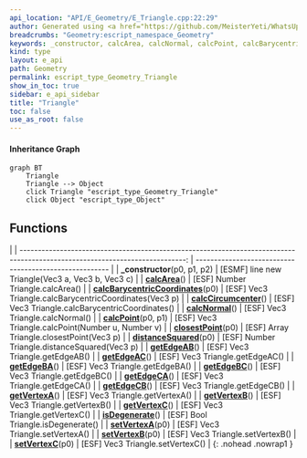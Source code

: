 ```yaml
---
api_location: "API/E_Geometry/E_Triangle.cpp:22:29"
author: Generated using <a href="https://github.com/MeisterYeti/WhatsUpDoc">WhatsUpDoc</a>
breadcrumbs: "Geometry:escript_namespace_Geometry"
keywords: _constructor, calcArea, calcNormal, calcPoint, calcBarycentricCoordinates, closestPoint, calcCircumcenter, distanceSquared, getVertexA, getVertexB, getVertexC, setVertexA, setVertexB, setVertexC, getEdgeAB, getEdgeAC, getEdgeBA, getEdgeBC, getEdgeCA, getEdgeCB, isDegenerate
kind: type
layout: e_api
path: Geometry
permalink: escript_type_Geometry_Triangle
show_in_toc: true
sidebar: e_api_sidebar
title: "Triangle"
toc: false
use_as_root: false
---
```


#### Inheritance Graph

```mermaid
graph BT
	Triangle
	Triangle --> Object
	click Triangle "escript_type_Geometry_Triangle"
	click Object "escript_type_Object"
```

## Functions

|
| ---------------------------------------------------------------------------------------------------------------------------: | ------------------------------------------------------ | 
| **_constructor**(p0, p1, p2)                                                                                                 | [ESMF] line new Triangle(Vec3 a, Vec3 b, Vec3 c)       | 
| **[calcArea](classGeometry_1_1Triangle#classGeometry_1_1Triangle_1aa9e491af513243d03d5bad5004c2fa2c)**()                     | [ESF] Number Triangle.calcArea()                       | 
| **[calcBarycentricCoordinates](classGeometry_1_1Triangle#classGeometry_1_1Triangle_1a413051bf0286ff254147528ef2f600b6)**(p0) | [ESF] Vec3 Triangle.calcBarycentricCoordinates(Vec3 p) | 
| **[calcCircumcenter](classGeometry_1_1Triangle#classGeometry_1_1Triangle_1a188077ab4fd5e11feaed39de647e4c9f)**()             | [ESF] Vec3 Triangle.calcBarycentricCoordinates()       | 
| **[calcNormal](classGeometry_1_1Triangle#classGeometry_1_1Triangle_1a9a3b30802c85ac209165104ab443d067)**()                   | [ESF] Vec3 Triangle.calcNormal()                       | 
| **[calcPoint](classGeometry_1_1Triangle#classGeometry_1_1Triangle_1a0653d1179ffa05a2cad7d4405e09d0b1)**(p0, p1)              | [ESF] Vec3 Triangle.calcPoint(Number u, Number v)      | 
| **[closestPoint](classGeometry_1_1Triangle#classGeometry_1_1Triangle_1ae57556ece9e9de3e3911808c79c9c804)**(p0)               | [ESF] Array Triangle.closestPoint(Vec3 p)              | 
| **[distanceSquared](classGeometry_1_1Triangle#classGeometry_1_1Triangle_1a52c82ce2ee3240be056bb291d84c521b)**(p0)            | [ESF] Number Triangle.distanceSquared(Vec3 p)          | 
| **[getEdgeAB](classGeometry_1_1Triangle#classGeometry_1_1Triangle_1a7a326a5b121bb70ccd1074d8a558eb18)**()                    | [ESF] Vec3 Triangle.getEdgeAB()                        | 
| **[getEdgeAC](classGeometry_1_1Triangle#classGeometry_1_1Triangle_1ae50c63a768476c7b5f8875d84f3df3e8)**()                    | [ESF] Vec3 Triangle.getEdgeAC()                        | 
| **[getEdgeBA](classGeometry_1_1Triangle#classGeometry_1_1Triangle_1a8d01464bc73f66908519a7ecce58e8ef)**()                    | [ESF] Vec3 Triangle.getEdgeBA()                        | 
| **[getEdgeBC](classGeometry_1_1Triangle#classGeometry_1_1Triangle_1a3837af442ee711acbabc9ef552b9095b)**()                    | [ESF] Vec3 Triangle.getEdgeBC()                        | 
| **[getEdgeCA](classGeometry_1_1Triangle#classGeometry_1_1Triangle_1a6201e8fd4db2c11e0a8c589a0a6ad4aa)**()                    | [ESF] Vec3 Triangle.getEdgeCA()                        | 
| **[getEdgeCB](classGeometry_1_1Triangle#classGeometry_1_1Triangle_1ac616200ac35e744ae0cf2706efc17d9a)**()                    | [ESF] Vec3 Triangle.getEdgeCB()                        | 
| **[getVertexA](classGeometry_1_1Triangle#classGeometry_1_1Triangle_1acd0f24669372350e5a38d0f444116193)**()                   | [ESF] Vec3 Triangle.getVertexA()                       | 
| **[getVertexB](classGeometry_1_1Triangle#classGeometry_1_1Triangle_1ae9cb7f9d42c940b3861441e14af23488)**()                   | [ESF] Vec3 Triangle.getVertexB()                       | 
| **[getVertexC](classGeometry_1_1Triangle#classGeometry_1_1Triangle_1a69f2eb9840a322fd624f112a9bf83784)**()                   | [ESF] Vec3 Triangle.getVertexC()                       | 
| **[isDegenerate](classGeometry_1_1Triangle#classGeometry_1_1Triangle_1a3a83a6329219190af70fd38ad46f5d5c)**()                 | [ESF] Bool Triangle.isDegenerate()                     | 
| **[setVertexA](classGeometry_1_1Triangle#classGeometry_1_1Triangle_1a3e49737cc168a89cbd3dc813d241da28)**(p0)                 | [ESF] Vec3 Triangle.setVertexA()                       | 
| **[setVertexB](classGeometry_1_1Triangle#classGeometry_1_1Triangle_1ae9a8d71d691c19a789d61bda0b10f626)**(p0)                 | [ESF] Vec3 Triangle.setVertexB()                       | 
| **[setVertexC](classGeometry_1_1Triangle#classGeometry_1_1Triangle_1ab75b71010ccf0e9c6686cfb6e8f875fa)**(p0)                 | [ESF] Vec3 Triangle.setVertexC()                       | 
{: .nohead .nowrap1 }

